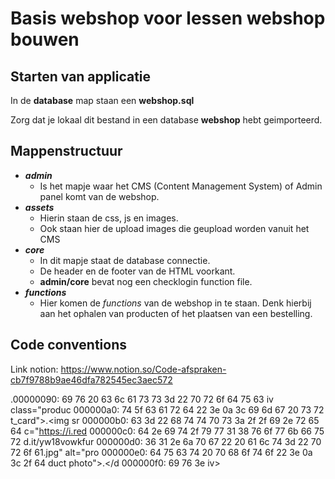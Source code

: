 # Basis webshop voor lessen webshop bouwen

## Starten van applicatie

In de **database** map staan een __webshop.sql__

Zorg dat je lokaal dit bestand in een database **webshop** hebt geimporteerd.

## Mappenstructuur

- ***admin*** 
    - Is het mapje waar het CMS (Content Management System) of Admin panel komt van de webshop.
- ***assets*** 
    - Hierin staan de css, js en images.
    - Ook staan hier de upload images die geupload worden vanuit het CMS
- ***core***
    - In dit mapje staat de database connectie.
    - De header en de footer van de HTML voorkant.
    - **admin/core** bevat nog een checklogin function file. 
- ***functions***
    - Hier komen de _functions_ van de webshop in te staan. Denk hierbij aan het ophalen van producten of het plaatsen van een bestelling.

 ## Code conventions
Link notion: https://www.notion.so/Code-afspraken-cb7f9788b9ae46dfa782545ec3aec572
<style>... .prod
  uct_card{.    he
0  ight: 300px;.   
   width: 10%; . }
  . .product_card 
00000050:  69  6d  67  7b  0a  20  20  20  20  20  68  65  69  67  68  74  img{.     height
00000060:  3a  20  61  74  74  72  28  70  72  6f  64  75  63  74  5f  63  : attr(product_c
00000070:  61  72  64  2c  20  68  65  69  67  68  74  29  3b  20  0a  20  ard, height); . 
00000080:  20  20  20  7d  0a  3c  2f  73  74  79  6c  65  3e  0a  3c  64     }.</style>.<d
00000090:  69  76  20  63  6c  61  73  73  3d  22  70  72  6f  64  75  63  iv class="produc
000000a0:  74  5f  63  61  72  64  22  3e  0a  3c  69  6d  67  20  73  72  t_card">.<img sr
000000b0:  63  3d  22  68  74  74  70  73  3a  2f  2f  69  2e  72  65  64  c="https://i.red
000000c0:  64  2e  69  74  2f  79  77  31  38  76  6f  77  6b  66  75  72  d.it/yw18vowkfur
000000d0:  36  31  2e  6a  70  67  22  20  61  6c  74  3d  22  70  72  6f  61.jpg" alt="pro
000000e0:  64  75  63  74  20  70  68  6f  74  6f  22  3e  0a  3c  2f  64  duct photo">.</d
000000f0:  69  76  3e                                                      iv>


